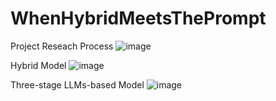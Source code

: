 # WhenHybridMeetsThePrompt
Project Reseach Process
![image](https://github.com/ndmawpu/When_Hybrid_meets_the_Prompt/assets/92135945/ca812232-bb76-443f-9af0-9bd5ee0481db)

Hybrid Model
![image](https://github.com/ndmawpu/When_Hybrid_meets_the_Prompt/assets/92135945/94b29da9-05ef-4161-b038-7a7846d50016)

Three-stage LLMs-based Model
![image](https://github.com/ndmawpu/When_Hybrid_meets_the_Prompt/assets/92135945/7123f024-dfaa-4de9-bc0b-99a03c02b922)

